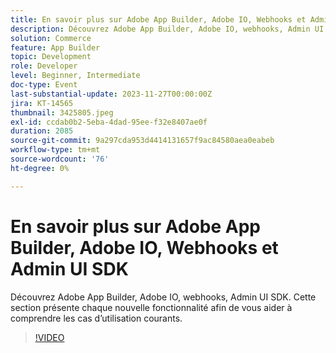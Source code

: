 ```yaml
---
title: En savoir plus sur Adobe App Builder, Adobe IO, Webhooks et Admin UI SDK
description: Découvrez Adobe App Builder, Adobe IO, webhooks, Admin UI SDK.  Cette section présente chaque nouvelle fonctionnalité afin de vous aider à comprendre les cas d’utilisation courants.
solution: Commerce
feature: App Builder
topic: Development
role: Developer
level: Beginner, Intermediate
doc-type: Event
last-substantial-update: 2023-11-27T00:00:00Z
jira: KT-14565
thumbnail: 3425805.jpeg
exl-id: ccdab0b2-5eba-4dad-95ee-f32e8407ae0f
duration: 2085
source-git-commit: 9a297cda953d4414131657f9ac84580aea0eabeb
workflow-type: tm+mt
source-wordcount: '76'
ht-degree: 0%

---
```


# En savoir plus sur Adobe App Builder, Adobe IO, Webhooks et Admin UI SDK

Découvrez Adobe App Builder, Adobe IO, webhooks, Admin UI SDK.  Cette section présente chaque nouvelle fonctionnalité afin de vous aider à comprendre les cas d’utilisation courants.

>[!VIDEO](https://video.tv.adobe.com/v/3425805/?learn=on)
